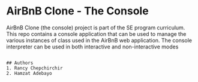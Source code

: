 # AirBnB Clone - The Console

AirBnB Clone (the console) project is part of the SE program curriculum. This repo contains a console application that can be used to manage the various instances of class used in the AirBnB web application. The console interpreter can be used in both interactive and non-interactive modes
```

## Authors
1. Rancy Chepchirchir
2. Hamzat Adebayo
